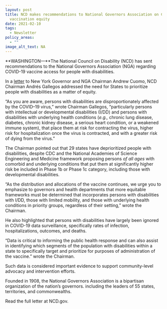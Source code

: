 ```yaml
---
layout: post
title: NCD makes recommendations to National Governors Association on COVID-19
  vaccination equity
date: 2021-02-10
tags:
  - Newsletter
policy_areas:
  - ""
image_alt_text: NA
---
```


**WASHINGTON—**The National Council on Disability (NCD) has sent recommendations to the National Governors Association (NGA) regarding COVID-19 vaccine access for people with disabilities.

In a [letter](https://ncd.gov/publications/2021/ncd-letter-nga-re-vaccine-allocation) to New York Governor and NGA Chairman Andrew Cuomo, NCD Chairman Andrés Gallegos addressed the need for States to prioritize people with disabilities as a matter of equity.

“As you are aware, persons with disabilities are disproportionately affected by the COVID–19 virus,” wrote Chairman Gallegos, “particularly persons with intellectual or developmental disabilities (I/DD) and persons with disabilities with underlying health conditions (*e.g.,* chronic lung disease, diabetes, chronic kidney disease, a serious heart condition, or a weakened immune system), that place them at risk for contracting the virus, higher risk for hospitalization once the virus is contracted, and with a greater risk of dying from the virus.”

The Chairman pointed out that 29 states have deprioritized people with disabilities, despite CDC and the National Academies of Science Engineering and Medicine framework proposing persons *of all ages* with comorbid and underlying conditions that put them at significantly higher risk be included in Phase 1b or Phase 1c category, including those with developmental disabilities.

“As the distribution and allocations of the vaccine continues, we urge you to emphasize to governors and health departments that more equitable frameworks must be determined that incorporates persons with disabilities with I/DD, those with limited mobility, and those with underlying health conditions in priority groups, regardless of their setting,” wrote the Chairman.

He also highlighted that persons with disabilities have largely been ignored in COVID-19 data surveillance, specifically rates of infection, hospitalizations, outcomes, and deaths.

“Data is critical to informing the public health response and can also assist in identifying which segments of the population with disabilities within a state to specifically target and prioritize for purposes of administration of the vaccine.” wrote the Chairman.

Such data is considered important evidence to support community-level advocacy and intervention efforts.

Founded in 1908, the National Governors Association is a bipartisan organization of the nation’s governors. including the leaders of 55 states, territories, and commonwealths.

Read the full letter at NCD.gov.

